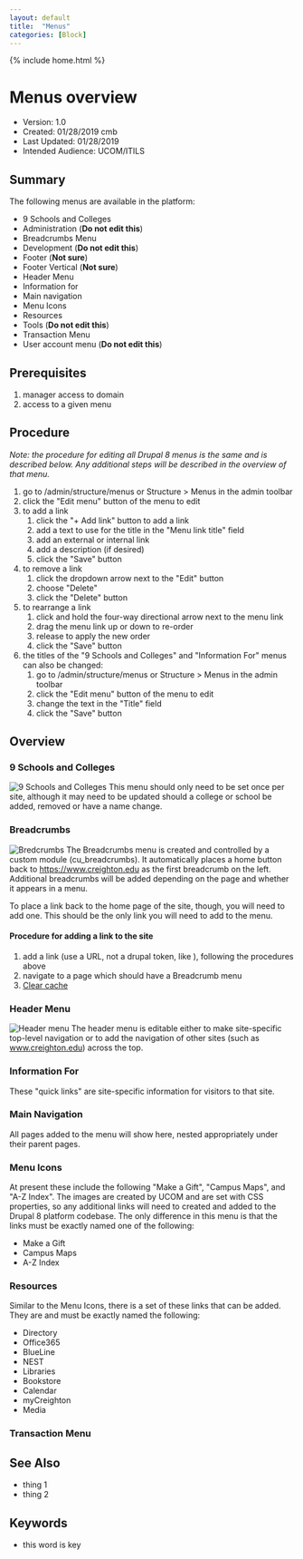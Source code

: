 ```yaml
---
layout: default
title:  "Menus"
categories: [Block] 
---
```

{% include home.html %}
# Menus overview
* Version: 1.0
* Created: 01/28/2019 cmb
* Last Updated: 01/28/2019
* Intended Audience: UCOM/ITILS

## Summary

The following menus are available in the platform:
* 9 Schools and Colleges
* Administration (**Do not edit this**)
* Breadcrumbs Menu 
* Development (**Do not edit this**)
* Footer (**Not sure**)
* Footer Vertical (**Not sure**)
* Header Menu
* Information for
* Main navigation
* Menu Icons 
* Resources
* Tools (**Do not edit this**)
* Transaction Menu
* User account menu (**Do not edit this**)

## Prerequisites

1. manager access to domain
2. access to a given menu

## Procedure

*Note: the procedure for editing all Drupal 8 menus is the same and is described below. Any additional steps will be described in the overview of that menu.*
1. go to /admin/structure/menus or Structure > Menus in the admin toolbar
2. click the "Edit menu" button of the menu to edit
3. to add a link
   1. click the "+ Add link" button to add a link
   2. add a text to use for the title in the "Menu link title" field
   3. add an external or internal link
   4. add a description (if desired)
   5. click the "Save" button
4. to remove a link
   1. click the dropdown arrow next to the "Edit" button
   2. choose "Delete"
   3. click the "Delete" button
5. to rearrange a link
   1. click and hold the four-way directional arrow next to the menu link
   2. drag the menu link up or down to re-order
   3. release to apply the new order
   4. click the "Save" button
6. the titles of the "9 Schools and Colleges" and "Information For" menus can also be changed:
   1. go to /admin/structure/menus or Structure > Menus in the admin toolbar
   2. click the "Edit menu" button of the menu to edit
   3. change the text in the "Title" field
   4. click the "Save" button

## Overview

### 9 Schools and Colleges
![9 Schools and Colleges](images/9-schools-and-colleges.png "Screenshot of 9 Schools and Colleges menu")
This menu should only need to be set once per site, although it may need to be updated should a college or school be added, removed or have a name change.

### Breadcrumbs
![Bredcrumbs](images/breadcrumbs.png "Screenshot of breadcrumbs on a Content Page")
The Breadcrumbs menu is created and controlled by a custom module (cu_breadcrumbs). It automatically places a home button back to https://www.creighton.edu as the first breadcrumb on the left. Additional breadcrumbs will be added depending on the page and whether it appears in a menu. 

To place a link back to the home page of the site, though, you will need to add one. This should be the only link you will need to add to the menu.

#### Procedure for adding a link to the site
1. add a link (use a URL, not a drupal token, like <front>), following the procedures above
2. navigate to a page which should have a Breadcrumb menu
3. [Clear cache](clear-cache.html)

### Header Menu
![Header menu](images/header-menu.png "Header menu")
The header menu is editable either to make site-specific top-level navigation or to add the navigation of other sites (such as www.creighton.edu) across the top. 

### Information For
These "quick links" are site-specific information for visitors to that site.

### Main Navigation
All pages added to the menu will show here, nested appropriately under their parent pages.

### Menu Icons
At present these include the following "Make a Gift", "Campus Maps", and "A-Z Index". The images are created by UCOM and are set with CSS properties, so any additional links will need to created and added to the Drupal 8 platform codebase. The only difference in this menu is that the links must be exactly named one of the following:
* Make a Gift
* Campus Maps
* A-Z Index

### Resources
Similar to the Menu Icons, there is a set of these links that can be added. They are and must be exactly named the following:
* Directory
* Office365
* BlueLine
* NEST
* Libraries
* Bookstore
* Calendar
* myCreighton
* Media

### Transaction Menu


## See Also

* thing 1
* thing 2

## Keywords

* this word is key


